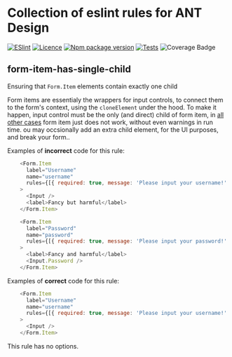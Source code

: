Collection of eslint rules for ANT Design
=========================================
[![ESlint](https://img.shields.io/badge/eslint-3A33D1?style=flat&logo=eslint&logoColor=white)](https://eslint.org/)
[![Licence](https://img.shields.io/github/license/Ileriayo/markdown-badges?style=flat)](./LICENSE)
[![Npm package version](https://badgen.net/npm/v/eslint-plugin-antd)](https://npmjs.com/package/eslint-plugin-antd)
[![Tests](https://github.com/MostFrumiousBandersnatch/eslint-plugin-antd/actions/workflows/test.yml/badge.svg)](https://github.com/MostFrumiousBandersnatch/eslint-plugin-antd/actions/workflows/test.yml)
![Coverage Badge](https://img.shields.io/endpoint?url=https://gist.githubusercontent.com/MostFrumiousBandersnatch/b6bca3909460f0f822901a569a89c489/raw/eslint-plugin-antd__heads_master.json)


form-item-has-single-child
--------------------------

Ensuring that `Form.Item` elements contain exactly one child

Form items are essentialy the wrappers for input controls, to connect them to the form's context, using the `cloneElement` under the hood. To make it happen, input control must be the only (and direct) child of form item, in [all other cases](https://stackblitz.com/edit/react-56ppz3) form item just does not work, without even warnings in run time. ou may occsionally add an extra child element, for the UI purposes, and break your form..

Examples of **incorrect** code for this rule:
```JavaScript
    <Form.Item
      label="Username"
      name="username"
      rules={[{ required: true, message: 'Please input your username!' }]}
    >
      <Input />
      <label>Fancy but harmful</label>
    </Form.Item>
```

```JavaScript
    <Form.Item
      label="Password"
      name="password"
      rules={[{ required: true, message: 'Please input your password!' }]}
    >
      <label>Fancy and harmful</label>
      <Input.Password />
    </Form.Item>
```


Examples of **correct** code for this rule:
```JavaScript
    <Form.Item
      label="Username"
      name="username"
      rules={[{ required: true, message: 'Please input your username!' }]}
    >
      <Input />
    </Form.Item>
```

This rule has no options.
